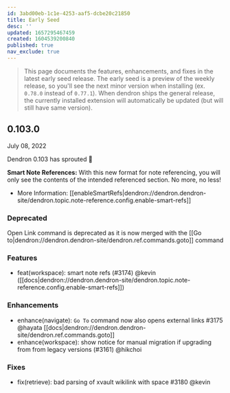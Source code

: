 ```yaml
---
id: 3abd00eb-1c1e-4253-aaf5-dcbe20c21850
title: Early Seed
desc: ''
updated: 1657295467459
created: 1604539200840
published: true
nav_exclude: true
---
```


> This page documents the features, enhancements, and fixes in the latest early seed release. The early seed is a preview of the weekly release, so you'll see the next minor version when installing (ex. `0.78.0` instead of `0.77.1`). When dendron ships the general release, the currently installed extension will automatically be updated (but will still have same version).

## 0.103.0
July 08, 2022

Dendron 0.103 has sprouted 🌱

**Smart Note References:** With this new format for note referencing, you will only see the contents of the intended referenced section. No more, no less! 
- More Information: [[enableSmartRefs|dendron://dendron.dendron-site/dendron.topic.note-reference.config.enable-smart-refs]]

### Deprecated
Open Link command is deprecated as it is now merged with the [[Go to|dendron://dendron.dendron-site/dendron.ref.commands.goto]] command

### Features
- feat(workspace): smart note refs (#3174) @kevin ([[docs|dendron://dendron.dendron-site/dendron.topic.note-reference.config.enable-smart-refs]])

### Enhancements
- enhance(navigate): `Go To` command now also opens external links #3175 @hayata [[docs|dendron://dendron.dendron-site/dendron.ref.commands.goto]]
- enhance(workspace): show notice for manual migration if upgrading from from legacy versions (#3161) @hikchoi

### Fixes
- fix(retrieve): bad parsing of xvault wikilink with space #3180 @kevin